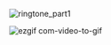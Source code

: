 ![ringtone_part1](https://github.com/PHPMohamedNabil/Ringtone-downloader-php-laravel/assets/29188634/32e08d11-851d-485c-b2de-fb461bf581a9)



![ezgif com-video-to-gif](https://github.com/PHPMohamedNabil/Ringtone-downloader-php-laravel/assets/29188634/bed9dbaf-602f-4057-9b7f-6f576202d906)
